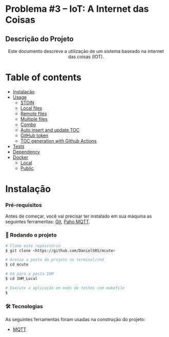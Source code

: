 # Problema #3 – IoT: A Internet das Coisas 

## Descrição do Projeto
<p align="center">Este documento descreve a utilização de um sistema baseado na internet das coisas (IOT).</p>

Table of contents
=================

<!--ts-->
   * [Instalação](#instalação)
   * [Usage](#usage)
      * [STDIN](#stdin)
      * [Local files](#local-files)
      * [Remote files](#remote-files)
      * [Multiple files](#multiple-files)
      * [Combo](#combo)
      * [Auto insert and update TOC](#auto-insert-and-update-toc)
      * [GitHub token](#github-token)
      * [TOC generation with Github Actions](#toc-generation-with-github-actions)
   * [Tests](#tests)
   * [Dependency](#dependency)
   * [Docker](#docker)
     * [Local](#local)
     * [Public](#public)
<!--te-->


Instalação
============

### Pré-requisitos

Antes de começar, você vai precisar ter instalado em sua máquina as seguintes ferramentas:
[Git](https://git-scm.com), [Paho MQTT](https://github.com/eclipse/paho.mqtt.c). 


### 🎲 Rodando o projeto

```bash
# Clone este repositório
$ git clone <https://github.com/DanielSRS/mcute>

# Acesse a pasta do projeto no terminal/cmd
$ cd mcute

# Vá para a pasta IHM
$ cd IHM_Local

# Execute a aplicação em modo de testes com makefile
$ 


```
### 🛠 Tecnologias

As seguintes ferramentas foram usadas na construção do projeto:

- [MQTT](https://mqtt.org/)

